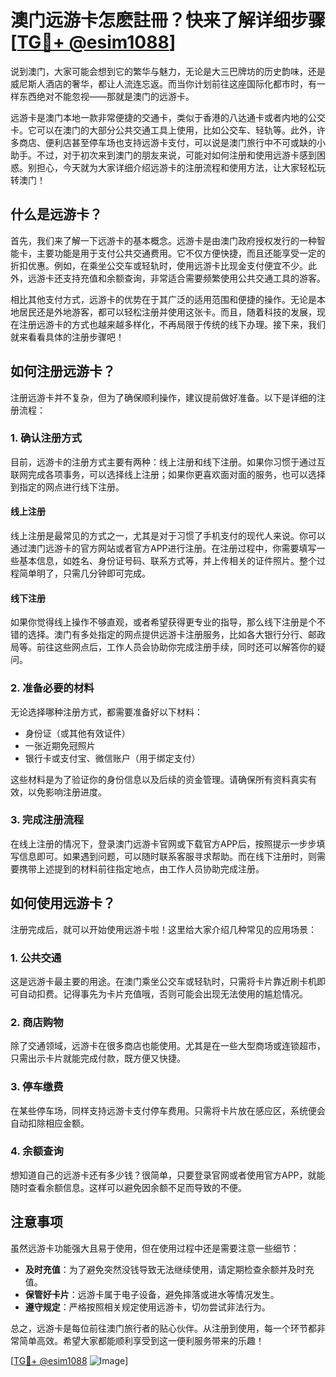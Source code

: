 # 澳门远游卡怎麽註冊？快来了解详细步骤[[TG💪+ @esim1088](https://t.me/s/esim1088)]

说到澳门，大家可能会想到它的繁华与魅力，无论是大三巴牌坊的历史韵味，还是威尼斯人酒店的奢华，都让人流连忘返。而当你计划前往这座国际化都市时，有一样东西绝对不能忽视——那就是澳门的远游卡。

远游卡是澳门本地一款非常便捷的交通卡，类似于香港的八达通卡或者内地的公交卡。它可以在澳门的大部分公共交通工具上使用，比如公交车、轻轨等。此外，许多商店、便利店甚至停车场也支持远游卡支付，可以说是澳门旅行中不可或缺的小助手。不过，对于初次来到澳门的朋友来说，可能对如何注册和使用远游卡感到困惑。别担心，今天就为大家详细介绍远游卡的注册流程和使用方法，让大家轻松玩转澳门！

## 什么是远游卡？

首先，我们来了解一下远游卡的基本概念。远游卡是由澳门政府授权发行的一种智能卡，主要功能是用于支付公共交通费用。它不仅方便快捷，而且还能享受一定的折扣优惠。例如，在乘坐公交车或轻轨时，使用远游卡比现金支付便宜不少。此外，远游卡还支持充值和余额查询，非常适合需要频繁使用公共交通工具的游客。

相比其他支付方式，远游卡的优势在于其广泛的适用范围和便捷的操作。无论是本地居民还是外地游客，都可以轻松注册并使用这张卡。而且，随着科技的发展，现在注册远游卡的方式也越来越多样化，不再局限于传统的线下办理。接下来，我们就来看看具体的注册步骤吧！

## 如何注册远游卡？

注册远游卡并不复杂，但为了确保顺利操作，建议提前做好准备。以下是详细的注册流程：

### 1. 确认注册方式

目前，远游卡的注册方式主要有两种：线上注册和线下注册。如果你习惯于通过互联网完成各项事务，可以选择线上注册；如果你更喜欢面对面的服务，也可以选择到指定的网点进行线下注册。

#### 线上注册
线上注册是最常见的方式之一，尤其是对于习惯了手机支付的现代人来说。你可以通过澳门远游卡的官方网站或者官方APP进行注册。在注册过程中，你需要填写一些基本信息，如姓名、身份证号码、联系方式等，并上传相关的证件照片。整个过程简单明了，只需几分钟即可完成。

#### 线下注册
如果你觉得线上操作不够直观，或者希望获得更专业的指导，那么线下注册是个不错的选择。澳门有多处指定的网点提供远游卡注册服务，比如各大银行分行、邮政局等。前往这些网点后，工作人员会协助你完成注册手续，同时还可以解答你的疑问。

### 2. 准备必要的材料

无论选择哪种注册方式，都需要准备好以下材料：
- 身份证（或其他有效证件）
- 一张近期免冠照片
- 银行卡或支付宝、微信账户（用于绑定支付）

这些材料是为了验证你的身份信息以及后续的资金管理。请确保所有资料真实有效，以免影响注册进度。

### 3. 完成注册流程

在线上注册的情况下，登录澳门远游卡官网或下载官方APP后，按照提示一步步填写信息即可。如果遇到问题，可以随时联系客服寻求帮助。而在线下注册时，则需要携带上述提到的材料前往指定地点，由工作人员协助完成注册。

## 如何使用远游卡？

注册完成后，就可以开始使用远游卡啦！这里给大家介绍几种常见的应用场景：

### 1. 公共交通

这是远游卡最主要的用途。在澳门乘坐公交车或轻轨时，只需将卡片靠近刷卡机即可自动扣费。记得事先为卡片充值哦，否则可能会出现无法使用的尴尬情况。

### 2. 商店购物

除了交通领域，远游卡在很多商店也能使用。尤其是在一些大型商场或连锁超市，只需出示卡片就能完成付款，既方便又快捷。

### 3. 停车缴费

在某些停车场，同样支持远游卡支付停车费用。只需将卡片放在感应区，系统便会自动扣除相应金额。

### 4. 余额查询

想知道自己的远游卡还有多少钱？很简单，只要登录官网或者使用官方APP，就能随时查看余额信息。这样可以避免因余额不足而导致的不便。

## 注意事项

虽然远游卡功能强大且易于使用，但在使用过程中还是需要注意一些细节：

- **及时充值**：为了避免突然没钱导致无法继续使用，请定期检查余额并及时充值。
- **保管好卡片**：远游卡属于电子设备，避免摔落或进水等情况发生。
- **遵守规定**：严格按照相关规定使用远游卡，切勿尝试非法行为。

总之，远游卡是每位前往澳门旅行者的贴心伙伴。从注册到使用，每一个环节都非常简单高效。希望大家都能顺利享受到这一便利服务带来的乐趣！

[[TG💪+ @esim1088](https://t.me/s/esim1088) ![Image](https://i.postimg.cc/4NQfJmqS/Snipaste-2025-05-13-00-14-12.png)]